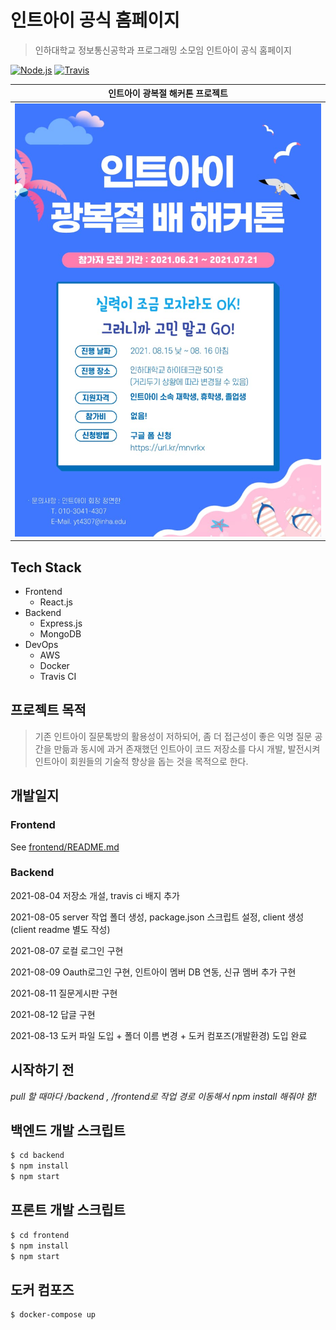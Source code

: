 # 인트아이 공식 홈페이지

> 인하대학교 정보통신공학과 프로그래밍 소모임 인트아이 공식 홈페이지

[![Node.js](https://img.shields.io/badge/node->=14.0.0-339933?logo=nodedotjs&logoColor=white&style=for-the-badge)](https://nodejs.org/)
[![Travis](https://img.shields.io/travis/com/int-i/int-i-official-site?logo=travisci&logoColor=white&style=for-the-badge)](https://travis-ci.com/int-i/int-i-official-site)

| 인트아이 광복절 해커톤 프로젝트     |
| ---------------------------- |
| ![Hackathon](/hackathon.jpg) |

## Tech Stack

- Frontend
  - React.js
- Backend
  - Express.js
  - MongoDB
- DevOps
  - AWS
  - Docker
  - Travis CI

## 프로젝트 목적

> 기존 인트아이 질문톡방의 활용성이 저하되어, 좀 더 접근성이 좋은 익명 질문 공간을 만듦과 동시에 과거 존재했던 인트아이 코드 저장소를 다시 개발, 발전시켜 인트아이 회원들의 기술적 향상을 돕는 것을 목적으로 한다.

## 개발일지

### Frontend

See [frontend/README.md](./frontend/README.md)

### Backend

2021-08-04 저장소 개설, travis ci 배지 추가

2021-08-05 server 작업 폴더 생성, package.json 스크립트 설정, client 생성(client readme 별도 작성)

2021-08-07 로컬 로그인 구현

2021-08-09 Oauth로그인 구현, 인트아이 멤버 DB 연동, 신규 멤버 추가 구현

2021-08-11 질문게시판 구현

2021-08-12 답글 구현

2021-08-13 도커 파일 도입 + 폴더 이름 변경 + 도커 컴포즈(개발환경) 도입 완료

## 시작하기 전

*pull 할 때마다 /backend , /frontend로 작업 경로 이동해서 npm install 해줘야 함!*



## 백엔드 개발 스크립트

```txt
$ cd backend
$ npm install
$ npm start
```

## 프론트 개발 스크립트

```txt
$ cd frontend
$ npm install
$ npm start
```

## 도커 컴포즈

```txt
$ docker-compose up
```

    
